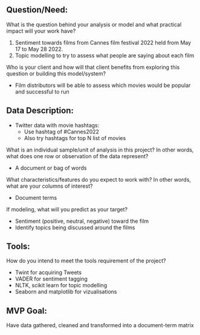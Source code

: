 
## Question/Need:

What is the question behind your analysis or model and what practical impact will your work have?

1. Sentiment towards films from Cannes film festival 2022 held from May 17 to May 28 2022.
2. Topic modelling to try to assess what people are saying about each film

Who is your client and how will that client benefits from exploring this question or building this model/system?

- Film distributors will be able to assess which movies would be popular and successful to run

## Data Description:

- Twitter data with movie hashtags: 
    - Use hashtag of #Cannes2022 
    - Also try hashtags for top N list of movies

What is an individual sample/unit of analysis in this project? In other words, what does one row or observation of the data represent?
- A document or bag of words

What characteristics/features do you expect to work with? In other words, what are your columns of interest?
- Document terms

If modeling, what will you predict as your target?
- Sentiment (positive, neutral, negative) toward the film
- Identify topics being discussed around the films 


## Tools:

How do you intend to meet the tools requirement of the project?
- Twint for acquiring Tweets
- VADER for sentiment tagging
- NLTK, scikit learn for topic modelling
- Seaborn and matplotlib for vizualisations

## MVP Goal:

Have data gathered, cleaned and transformed into a document-term matrix